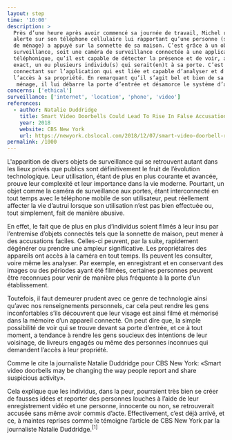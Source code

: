 ```yaml
---
layout: step
time: '10:00'
description: >
  Près d’une heure après avoir commencé sa journée de travail, Michel reçoit une
  alerte sur son téléphone cellulaire lui rapportant qu’une personne (sa femme
  de ménage) a appuyé sur la sonnette de sa maison. C’est grâce à un objet de
  surveillance, soit une caméra de surveillance connectée à une application
  téléphonique, qu’il est capable de détecter la présence et de voir, au moment
  exact, un ou plusieurs individu(s) qui serait(en)t à sa porte. C’est en se
  connectant sur l’application qui est liée et capable d’analyser et d’autoriser
  l’accès à sa propriété. En remarquant qu’il s’agit bel et bien de sa femme de
   ménage, il lui débarre la porte d’entrée et désamorce le système d’alarme.
concerns: ['ethical']
surveillance: ['internet', 'location', 'phone', 'video']
references:
  - author: Natalie Duddridge
    title: Smart Video Doorbells Could Lead To Rise In False Accusations, Experts Warn
    year: 2018
    website: CBS New York
    url: https://newyork.cbslocal.com/2018/12/07/smart-video-doorbell-risks/ 
permalink: /1000
---
```


L'apparition de divers objets de surveillance qui se retrouvent autant dans les lieux privés que publics sont définitivement le fruit de l’évolution technologique. Leur utilisation, étant de plus en plus courante et avancée, prouve leur complexité et leur importance dans la vie moderne. Pourtant, un objet comme la caméra de surveillance aux portes, étant interconnecté en tout temps avec le téléphone mobile de son utilisateur, peut réellement affecter la vie d’autrui lorsque son utilisation n’est pas bien effectuée ou, tout simplement, fait de manière abusive.

En effet, le fait que de plus en plus d’individus soient filmés à leur insu par l’entremise d’objets connectés tels que la sonnette de maison, peut mener à des accusations faciles. Celles-ci peuvent, par la suite, rapidement dégénérer ou prendre une ampleur significative. Les propriétaires des appareils ont accès à la caméra en tout temps. Ils peuvent les consulter, voire même les analyser. Par exemple, en enregistrant et en conservant des images ou des périodes ayant été filmées, certaines personnes peuvent être reconnues pour venir de manière plus fréquente à la porte d’un établissement.

Toutefois, il faut demeurer prudent avec ce genre de technologie ainsi qu’avec nos renseignements personnels, car cela peut rendre les gens inconfortables s’ils découvrent que leur visage est ainsi filmé et mémorisé dans la mémoire d’un appareil connecté. On peut dire que, la simple possibilité de voir qui se trouve devant sa porte d’entrée, et ce à tout moment, a tendance à rendre les gens soucieux des intentions de leur voisinage, de livreurs engagés ou même des personnes inconnues qui demandent l’accès à leur propriété.
 
Comme le cite la journaliste Natalie Duddridge pour CBS New York: «Smart video doorbells may be changing the way people report and share suspicious activity». 

Cela explique que les individus, dans la peur, pourraient très bien se créer de fausses idées et reporter des personnes louches à l’aide de leur enregistrement vidéo et une personne, innocente ou non, se retrouverait accusée sans même avoir commis d’acte. Effectivement, c’est déjà arrivé, et ce, à maintes reprises comme le témoigne l’article de CBS New York par la journaliste Natalie Duddridge.<sup>[1]</sup>
